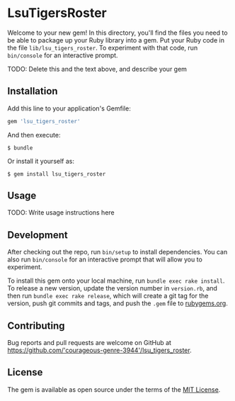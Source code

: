 # LsuTigersRoster

Welcome to your new gem! In this directory, you'll find the files you need to be able to package up your Ruby library into a gem. Put your Ruby code in the file `lib/lsu_tigers_roster`. To experiment with that code, run `bin/console` for an interactive prompt.

TODO: Delete this and the text above, and describe your gem

## Installation

Add this line to your application's Gemfile:

```ruby
gem 'lsu_tigers_roster'
```

And then execute:

    $ bundle

Or install it yourself as:

    $ gem install lsu_tigers_roster

## Usage

TODO: Write usage instructions here

## Development

After checking out the repo, run `bin/setup` to install dependencies. You can also run `bin/console` for an interactive prompt that will allow you to experiment.

To install this gem onto your local machine, run `bundle exec rake install`. To release a new version, update the version number in `version.rb`, and then run `bundle exec rake release`, which will create a git tag for the version, push git commits and tags, and push the `.gem` file to [rubygems.org](https://rubygems.org).

## Contributing

Bug reports and pull requests are welcome on GitHub at https://github.com/'courageous-genre-3944'/lsu_tigers_roster.

## License

The gem is available as open source under the terms of the [MIT License](https://opensource.org/licenses/MIT).
